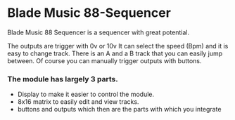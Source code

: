 # Blade Music 88-Sequencer

Blade Music 88 Sequencer is a sequencer with great potential.

The outputs are trigger with 0v or 10v
It can select the speed (Bpm) and it is easy to change track.
There is an A and a B track that you can easily jump between.
Of course you can manually trigger outputs with buttons.


### The module has largely 3 parts.
 - Display to make it easier to control the module.
 - 8x16 matrix to easily edit and view tracks.
 - buttons and outputs which then are the parts with which you integrate
